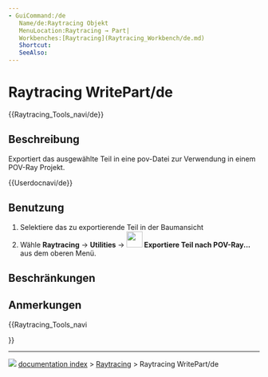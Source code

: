 ```yaml
---
- GuiCommand:/de
   Name/de:Raytracing Objekt 
   MenuLocation:Raytracing → Part‏‎|
   Workbenches:[Raytracing](Raytracing_Workbench/de.md)
   Shortcut:
   SeeAlso:
---
```


# Raytracing WritePart/de


</div>


{{Raytracing_Tools_navi/de}}


<div class="mw-translate-fuzzy">

## Beschreibung

Exportiert das ausgewählte Teil in eine pov-Datei zur Verwendung in einem POV-Ray Projekt.


</div>


{{Userdocnavi/de}}


<div class="mw-translate-fuzzy">

## Benutzung

1.  Selektiere das zu exportierende Teil in der Baumansicht
2.  Wähle **Raytracing** → **Utilities** → **<img src="images/Raytracing_Part.png" width=32px> Exportiere Teil nach POV-Ray...** aus dem oberen Menü.


</div>

## Beschränkungen

## Anmerkungen


<div class="mw-translate-fuzzy">





</div>


{{Raytracing_Tools_navi

}}



---
![](images/Right_arrow.png) [documentation index](../README.md) > [Raytracing](Raytracing_Workbench.md) > Raytracing WritePart/de
